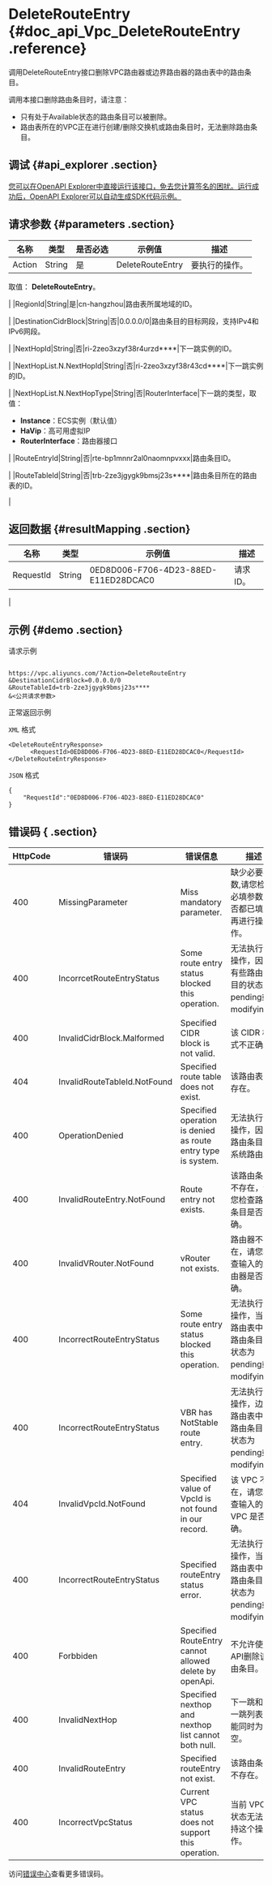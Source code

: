 # DeleteRouteEntry {#doc_api_Vpc_DeleteRouteEntry .reference}

调用DeleteRouteEntry接口删除VPC路由器或边界路由器的路由表中的路由条目。

调用本接口删除路由条目时，请注意：

-   只有处于Available状态的路由条目可以被删除。
-   路由表所在的VPC正在进行创建/删除交换机或路由条目时，无法删除路由条目。

## 调试 {#api_explorer .section}

[您可以在OpenAPI Explorer中直接运行该接口，免去您计算签名的困扰。运行成功后，OpenAPI Explorer可以自动生成SDK代码示例。](https://api.aliyun.com/#product=Vpc&api=DeleteRouteEntry&type=RPC&version=2016-04-28)

## 请求参数 {#parameters .section}

|名称|类型|是否必选|示例值|描述|
|--|--|----|---|--|
|Action|String|是|DeleteRouteEntry|要执行的操作。

 取值： **DeleteRouteEntry**。

 |
|RegionId|String|是|cn-hangzhou|路由表所属地域的ID。

 |
|DestinationCidrBlock|String|否|0.0.0.0/0|路由条目的目标网段，支持IPv4和IPv6网段。

 |
|NextHopId|String|否|ri-2zeo3xzyf38r4urzd\*\*\*\*|下一跳实例的ID。

 |
|NextHopList.N.NextHopId|String|否|ri-2zeo3xzyf38r43cd\*\*\*\*|下一跳实例的ID。

 |
|NextHopList.N.NextHopType|String|否|RouterInterface|下一跳的类型，取值：

 -   **Instance**：ECS实例（默认值）
-   **HaVip**：高可用虚拟IP
-   **RouterInterface**：路由器接口

 |
|RouteEntryId|String|否|rte-bp1mnnr2al0naomnpvxxx|路由条目ID。

 |
|RouteTableId|String|否|trb-2ze3jgygk9bmsj23s\*\*\*\*|路由条目所在的路由表的ID。

 |

## 返回数据 {#resultMapping .section}

|名称|类型|示例值|描述|
|--|--|---|--|
|RequestId|String|0ED8D006-F706-4D23-88ED-E11ED28DCAC0|请求ID。

 |

## 示例 {#demo .section}

请求示例

``` {#request_demo}

https://vpc.aliyuncs.com/?Action=DeleteRouteEntry
&DestinationCidrBlock=0.0.0.0/0
&RouteTableId=trb-2ze3jgygk9bmsj23s****
&<公共请求参数>

```

正常返回示例

`XML` 格式

``` {#xml_return_success_demo}
<DeleteRouteEntryResponse>
      <RequestId>0ED8D006-F706-4D23-88ED-E11ED28DCAC0</RequestId>
</DeleteRouteEntryResponse>
```

`JSON` 格式

``` {#json_return_success_demo}
{
	"RequestId":"0ED8D006-F706-4D23-88ED-E11ED28DCAC0"
}
```

## 错误码 { .section}

|HttpCode|错误码|错误信息|描述|
|--------|---|----|--|
|400|MissingParameter|Miss mandatory parameter.|缺少必要参数,请您检查必填参数是否都已填后再进行操作。|
|400|IncorrcetRouteEntryStatus|Some route entry status blocked this operation.|无法执行该操作，因为有些路由条目的状态是pending或modifying。|
|400|InvalidCidrBlock.Malformed|Specified CIDR block is not valid.|该 CIDR 格式不正确。|
|404|InvalidRouteTableId.NotFound|Specified route table does not exist.|该路由表不存在。|
|400|OperationDenied|Specified operation is denied as route entry type is system.|无法执行该操作，因为路由条目是系统路由。|
|400|InvalidRouteEntry.NotFound|Route entry not exists.|该路由条目不存在，请您检查路由条目是否正确。|
|400|InvalidVRouter.NotFound|vRouter not exists.|路由器不存在，请您检查输入的路由器是否正确。|
|400|IncorrectRouteEntryStatus|Some route entry status blocked this operation.|无法执行该操作，当前路由表中有路由条目的状态为pending或modifying。|
|400|IncorrectRouteEntryStatus|VBR has NotStable route entry.|无法执行该操作，边界路由表中有路由条目的状态为pending或modifying。|
|404|InvalidVpcId.NotFound|Specified value of VpcId is not found in our record.|该 VPC 不存在，请您检查输入的 VPC 是否正确。|
|400|IncorrectRouteEntryStatus|Specified routeEntry status error.|无法执行该操作，当前路由表中有路由条目的状态为pending或modifying。|
|400|Forbbiden|Specified RouteEntry cannot allowed delete by openApi.|不允许使用API删除该路由条目。|
|400|InvalidNextHop|Specified nexthop and nexthop list cannot both null.|下一跳和下一跳列表不能同时为空。|
|400|InvalidRouteEntry|Specified routeEntry not exist.|该路由条目不存在。|
|400|IncorrectVpcStatus|Current VPC status does not support this operation.|当前 VPC 的状态无法支持这个操作。|

访问[错误中心](https://error-center.aliyun.com/status/product/Vpc)查看更多错误码。

